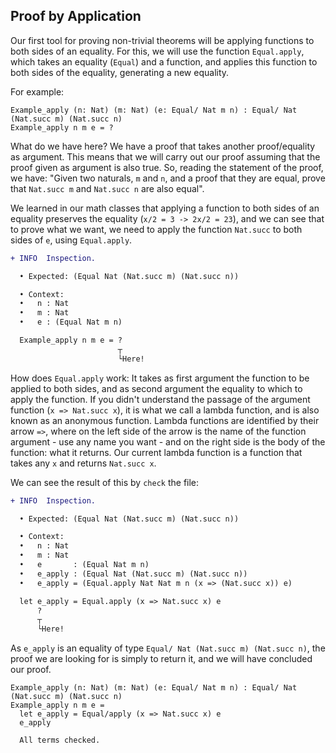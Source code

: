 ## Proof by Application

Our first tool for proving non-trivial theorems will be applying functions to both sides of an equality. For this, we will use the function ``Equal.apply``, which takes an equality (``Equal``) and a function, and applies this function to both sides of the equality, generating a new equality.

For example:

```rust,ignore
Example_apply (n: Nat) (m: Nat) (e: Equal/ Nat m n) : Equal/ Nat (Nat.succ m) (Nat.succ n)
Example_apply n m e = ?
```

What do we have here? We have a proof that takes another proof/equality as argument. This means that we will carry out our proof assuming that the proof given as argument is also true. So, reading the statement of the proof, we have: "Given two naturals, ``m`` and ``n``, and a proof that they are equal, prove that ``Nat.succ m`` and ``Nat.succ n`` are also equal".

We learned in our math classes that applying a function to both sides of an equality preserves the equality (``x/2 = 3 -> 2x/2 = 23``), and we can see that to prove what we want, we need to apply the function ``Nat.succ`` to both sides of ``e``, using ``Equal.apply``.

```diff
+ INFO  Inspection.

  • Expected: (Equal Nat (Nat.succ m) (Nat.succ n)) 

  • Context: 
  •   n : Nat 
  •   m : Nat 
  •   e : (Equal Nat m n) 

  Example_apply n m e = ?
                        ┬
                        └Here!
```

How does ``Equal.apply`` work: It takes as first argument the function to be applied to both sides, and as second argument the equality to which to apply the function. If you didn't understand the passage of the argument function (``x => Nat.succ x``), it is what we call a lambda function, and is also known as an anonymous function. Lambda functions are identified by their arrow ``=>``, where on the left side of the arrow is the name of the function argument - use any name you want - and on the right side is the body of the function: what it returns. Our current lambda function is a function that takes any ``x`` and returns ``Nat.succ x``.

We can see the result of this by ``check`` the file:

```diff
+ INFO  Inspection.

  • Expected: (Equal Nat (Nat.succ m) (Nat.succ n)) 

  • Context: 
  •   n : Nat 
  •   m : Nat 
  •   e       : (Equal Nat m n) 
  •   e_apply : (Equal Nat (Nat.succ m) (Nat.succ n)) 
  •   e_apply = (Equal.apply Nat Nat m n (x => (Nat.succ x)) e) 

  let e_apply = Equal.apply (x => Nat.succ x) e
      ?
      ┬
      └Here!
```

As ``e_apply`` is an equality of type ``Equal/ Nat (Nat.succ m) (Nat.succ n)``, the proof we are looking for is simply to return it, and we will have concluded our proof.

```rust,ignore
Example_apply (n: Nat) (m: Nat) (e: Equal/ Nat m n) : Equal/ Nat (Nat.succ m) (Nat.succ n)
Example_apply n m e =
  let e_apply = Equal/apply (x => Nat.succ x) e
  e_apply
```

```terminal
  All terms checked.
```
